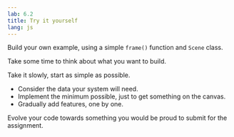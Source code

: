 ```yaml
---
lab: 6.2
title: Try it yourself
lang: js
---
```


Build your own example, using a simple `frame()` function and `Scene` class.

Take some time to think about what you want to build.

Take it slowly, start as simple as possible.

- Consider the data your system will need.
- Implement the minimum possible, just to get something on the canvas.
- Gradually add features, one by one.

Evolve your code towards something you would be proud to submit for the assignment.